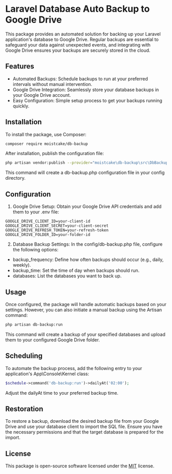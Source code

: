 
# Laravel Database Auto Backup to Google Drive

This package provides an automated solution for backing up your Laravel application's database to Google Drive. Regular backups are essential to safeguard your data against unexpected events, and integrating with Google Drive ensures your backups are securely stored in the cloud.




## Features

- Automated Backups: Schedule backups to run at your preferred intervals without manual intervention.
- Google Drive Integration: Seamlessly store your database backups in your Google Drive account.
- Easy Configuration: Simple setup process to get your backups running quickly.


## Installation

To install the package, use Composer:

```bash
composer require moistcake/db-backup
```

After installation, publish the configuration file:

```bash
php artisan vendor:publish --provider="moistcake\db-backup\src\DbBackupServiceProvider"
```

This command will create a db-backup.php configuration file in your config directory.


## Configuration

1. Google Drive Setup: Obtain your Google Drive API credentials and add them to your .env file:

```env
GOOGLE_DRIVE_CLIENT_ID=your-client-id
GOOGLE_DRIVE_CLIENT_SECRET=your-client-secret
GOOGLE_DRIVE_REFRESH_TOKEN=your-refresh-token
GOOGLE_DRIVE_FOLDER_ID=your-folder-id
```

2. Database Backup Settings: In the config/db-backup.php file, configure the following options:

- backup_frequency: Define how often backups should occur (e.g., daily, weekly).
- backup_time: Set the time of day when backups should run.
- databases: List the databases you want to back up.


## Usage

Once configured, the package will handle automatic backups based on your settings. However, you can also initiate a manual backup using the Artisan command:

```bash
php artisan db-backup:run
```

This command will create a backup of your specified databases and upload them to your configured Google Drive folder.



## Scheduling

To automate the backup process, add the following entry to your application's App\Console\Kernel class:

```php
$schedule->command('db-backup:run')->dailyAt('02:00');
```

Adjust the dailyAt time to your preferred backup time.
## Restoration

To restore a backup, download the desired backup file from your Google Drive and use your database client to import the SQL file. Ensure you have the necessary permissions and that the target database is prepared for the import.
## License

This package is open-source software licensed under the [MIT](https://choosealicense.com/licenses/mit/) license.
